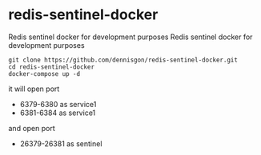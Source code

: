# redis-sentinel-docker
Redis sentinel docker for development purposes	Redis sentinel docker for development purposes
```console
git clone https://github.com/dennisgon/redis-sentinel-docker.git
cd redis-sentinel-docker
docker-compose up -d
```
it will open port 
- 6379-6380 as service1
- 6381-6384 as service1

and open port 

- 26379-26381 as sentinel
